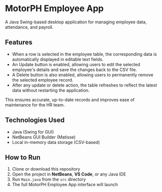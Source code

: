 # MotorPH Employee App

A Java Swing-based desktop application for managing employee data, attendance, and payroll.

## Features
- When a row is selected in the employee table, the corresponding data is automatically displayed in editable text fields.
- An Update button is enabled, allowing users to edit the selected employee's details and save the changes back to the CSV file.
- A Delete button is also enabled, allowing users to permanently remove the selected employee record.
- After any update or delete action, the table refreshes to reflect the latest data without restarting the application.

This ensures accurate, up-to-date records and improves ease of maintenance for the HR team.

## Technologies Used
- Java (Swing for GUI)
- NetBeans GUI Builder (Matisse)
- Local in-memory data storage (CSV-based)

## How to Run
1. Clone or download this repository
2. Open the project in **NetBeans**, **VS Code**, or any Java IDE
3. Run `Main.java` from the `src` directory
4. The full MotorPH Employee App interface will launch


